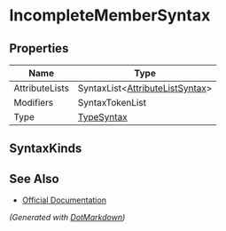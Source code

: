 # IncompleteMemberSyntax

## Properties

| Name           | Type                                              |
| -------------- | ------------------------------------------------- |
| AttributeLists | SyntaxList\<[AttributeListSyntax](SyntaxList.md)> |
| Modifiers      | SyntaxTokenList                                   |
| Type           | [TypeSyntax](TypeSyntax.md)                       |

## SyntaxKinds

## See Also

* [Official Documentation](https://docs.microsoft.com/en-us/dotnet/api/microsoft.codeanalysis.csharp.syntax.incompletemembersyntax)


*\(Generated with [DotMarkdown](http://github.com/JosefPihrt/DotMarkdown)\)*